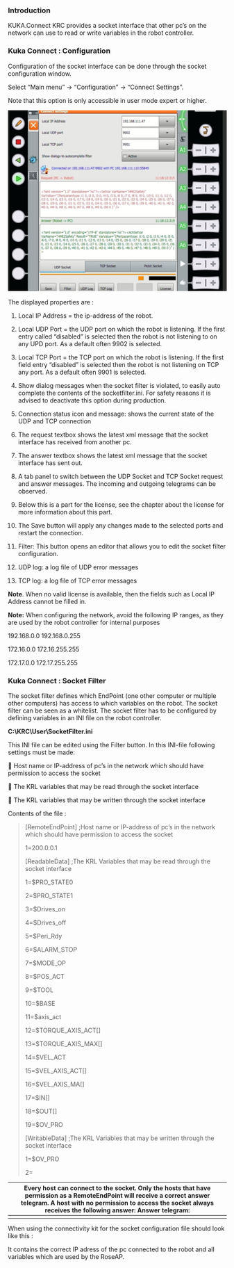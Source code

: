 ### Introduction

KUKA.Connect KRC provides a socket interface that other pc’s on the network can use to read or write variables in the robot controller.



### Kuka Connect : Configuration

Configuration of the socket interface can be done through the socket configuration window. 

Select “Main menu” -> “Configuration” -> “Connect Settings”. 

Note that this option is only accessible in user mode expert or higher.

 ![image-20210422122752404](images/image-20210422122752404.png)

The displayed properties are :

1) Local IP Address = the ip-address of the robot. 

2) Local UDP Port = the UDP port on which the robot is listening. If the first entry called “disabled” is selected then the robot is not listening to on any UPD port. As a default often 9902 is selected. 

3) Local TCP Port = the TCP port on which the robot is listening. If the first field entry “disabled” is selected then the robot is not listening on TCP any port. As a default often 9901 is selected. 

 

4) Show dialog messages when the socket filter is violated, to easily auto complete the contents of the socketfilter.ini. For safety reasons it is advised to deactivate this option during production. 

5) Connection status icon and message: shows the current state of the UDP and TCP connection 

6) The request textbox shows the latest xml message that the socket interface has received from another pc. 

7) The answer textbox shows the latest xml message that the socket interface has sent out. 

8) A tab panel to switch between the UDP Socket and TCP Socket request and answer messages. The incoming and outgoing telegrams can be observed. 

9) Below this is a part for the license, see the chapter about the license for more information about this part. 

10) The Save button will apply any changes made to the selected ports and restart the connection. 

11) Filter: This button opens an editor that allows you to edit the socket filter configuration. 

12) UDP log: a log file of UDP error messages 

13) TCP log: a log file of TCP error messages 

 

**Note**. When no valid license is available, then the fields such as Local IP Address cannot be filled in. 

**Note:** When configuring the network, avoid the following IP ranges, as they are used by the robot controller for internal purposes 

192.168.0.0 192.168.0.255 

172.16.0.0 172.16.255.255 

172.17.0.0 172.17.255.255 

### Kuka Connect : Socket Filter

The socket filter defines which EndPoint (one other computer or multiple other computers) has access to which variables on the robot. The socket filter can be seen as a whitelist. The socket filter has to be configured by defining variables in an INI file on the robot controller. 

**C:\KRC\User\SocketFilter.ini**

This INI file can be edited using the Filter button. In this INI-file following settings must be made: 

 Host name or IP-address of pc’s in the network which should have permission to access the socket 

 The KRL variables that may be read through the socket interface 

 The KRL variables that may be written through the socket interface 

Contents of the file : 

> [RemoteEndPoint]   ;Host name or IP-address of pc’s in the network which should  have permission to access the socket   
>
> 1=200.0.0.1   
>
> [ReadableData]   ;The KRL Variables that may be read through the socket interface   
>
>  1=$PRO_STATE0   
>  
>  2=$PRO_STATE1 
>    
>  3=$Drives_on
>  
>  4=$Drives_off
>  
>  5=$Peri_Rdy
>  
>  6=$ALARM_STOP
>  
>  7=$MODE_OP
>  
>  8=$POS_ACT
>  
>  9=$TOOL
>  
>  10=$BASE
>  
>  11=$axis_act
>  
>  12=$TORQUE_AXIS_ACT[]
>  
>  13=$TORQUE_AXIS_MAX[]
>  
>  14=$VEL_ACT
>  
>  15=$VEL_AXIS_ACT[]
>  
>  16=$VEL_AXIS_MA[]
>  
>  17=$IN[]
>  
>  18=$OUT[]
>  
>  19=$OV_PRO
>  
>
>  [WritableData]   ;The KRL Variables that may be written through the socket  interface   
>
> 1=$OV_PRO   
>
> 2=
>
> 

| Every  host can connect to the socket. Only the hosts that have permission as a  RemoteEndPoint will receive a correct answer telegram. A host with no  permission to access the socket always receives the following answer:   **Answer  telegram:** |
| ------------------------------------------------------------ |
| <?xml version="1.0" encoding="UTF-8"  standalone="no"?>   <Refused Message="You have no permission to access the  socket interface" /> |

 

When using the connectivity kit for the  socket configuration file should look like this :







It contains the correct IP adress of the pc connected to the robot and all variables which are used by the RoseAP.





